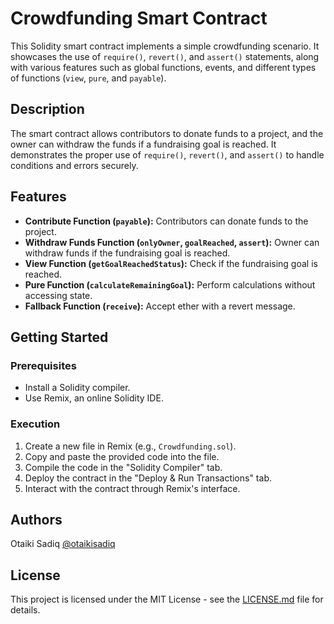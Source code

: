 # Crowdfunding Smart Contract

This Solidity smart contract implements a simple crowdfunding scenario. It showcases the use of `require()`, `revert()`, and `assert()` statements, along with various features such as global functions, events, and different types of functions (`view`, `pure`, and `payable`).

## Description

The smart contract allows contributors to donate funds to a project, and the owner can withdraw the funds if a fundraising goal is reached. It demonstrates the proper use of `require()`, `revert()`, and `assert()` to handle conditions and errors securely.

## Features

- **Contribute Function (`payable`):** Contributors can donate funds to the project.
- **Withdraw Funds Function (`onlyOwner`, `goalReached`, `assert`):** Owner can withdraw funds if the fundraising goal is reached.
- **View Function (`getGoalReachedStatus`):** Check if the fundraising goal is reached.
- **Pure Function (`calculateRemainingGoal`):** Perform calculations without accessing state.
- **Fallback Function (`receive`):** Accept ether with a revert message.

## Getting Started

### Prerequisites

- Install a Solidity compiler.
- Use Remix, an online Solidity IDE.

### Execution

1. Create a new file in Remix (e.g., `Crowdfunding.sol`).
2. Copy and paste the provided code into the file.
3. Compile the code in the "Solidity Compiler" tab.
4. Deploy the contract in the "Deploy & Run Transactions" tab.
5. Interact with the contract through Remix's interface.

## Authors

Otaiki Sadiq 
[@otaikisadiq](https://twitter.com/otaikisadiq)

## License

This project is licensed under the MIT License - see the [LICENSE.md](LICENSE.md) file for details.
